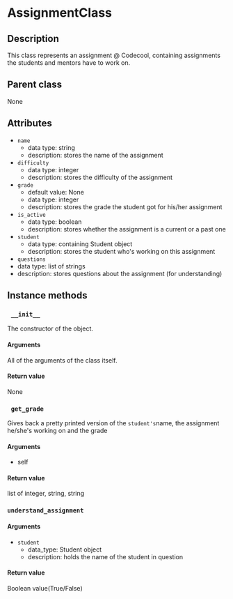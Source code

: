 # AssignmentClass

## Description
This class represents an assignment @ Codecool, containing assignments the students and mentors have to work on.

## Parent class
None

## Attributes

* ```name```
  * data type: string
  * description: stores the name of the assignment
* ```difficulty```
    * data type: integer
    * description: stores the difficulty of the assignment
* ```grade```
  * default value: None
  * data type: integer
  * description: stores the grade the student got for his/her assignment
* ```is_active```
  * data type: boolean
  * description: stores whether the assignment is a current or a past one
* ```student```
  * data type: containing Student object
  * description: stores the student who's working on this assignment
* ```questions```
 * data type: list of strings
 * description: stores questions about the assignment (for understanding)



## Instance methods

### ``` __init__```
The constructor of the object.

#### Arguments

All of the arguments of the class itself.

#### Return value
None

### ``` get_grade```

Gives back a pretty printed version of the ```student's```name, the assignment he/she's working on and the grade

#### Arguments
* self


#### Return value
list of integer, string, string



### ```understand_assignment```

#### Arguments
* ```student```
  * data_type: Student object
  * description: holds the name of the student in question

#### Return value
Boolean value(True/False)
